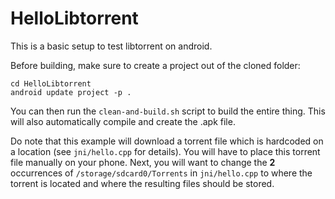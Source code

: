 HelloLibtorrent
===============

This is a basic setup to test libtorrent on android.

Before building, make sure to create a project out of the cloned folder:

    cd HelloLibtorrent
    android update project -p .

You can then run the `clean-and-build.sh` script to build the entire thing. This will also automatically compile and create the .apk file.

Do note that this example will download a torrent file which is hardcoded on a location (see `jni/hello.cpp` for details). You will have to place this torrent file manually on your phone. Next, you will want to change the **2** occurrences of `/storage/sdcard0/Torrents` in `jni/hello.cpp` to where the torrent is located and where the resulting files should be stored.

